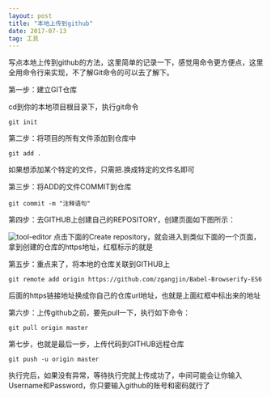 ```yaml
---
layout: post
title: "本地上传到github"
date: 2017-07-13
tag: 工具 
---
```


写点本地上传到github的方法，这里简单的记录一下，感觉用命令更方便点，这里全用命令行来实现，不了解Git命令的可以去了解下。

第一步：建立GIT仓库

cd到你的本地项目根目录下，执行git命令
```
git init
```
第二步：将项目的所有文件添加到仓库中
```
git add .
```
如果想添加某个特定的文件，只需把.换成特定的文件名即可

第三步：将ADD的文件COMMIT到仓库
```
git commit -m "注释语句"
```
第四步：去GITHUB上创建自己的REPOSITORY，创建页面如下图所示：

![tool-editor](http://www.072322.top/assets/images/gitupdata/img1.png)
点击下面的Create repository，就会进入到类似下面的一个页面，拿到创建的仓库的https地址，红框标示的就是


第五步：重点来了，将本地的仓库关联到GITHUB上
```
git remote add origin https://github.com/zgangjin/Babel-Browserify-ES6
```
后面的https链接地址换成你自己的仓库url地址，也就是上面红框中标出来的地址

第六步：上传github之前，要先pull一下，执行如下命令：

```
git pull origin master
```
第七步，也就是最后一步，上传代码到GITHUB远程仓库
```
git push -u origin master
```
执行完后，如果没有异常，等待执行完就上传成功了，中间可能会让你输入Username和Password，你只要输入github的账号和密码就行了
